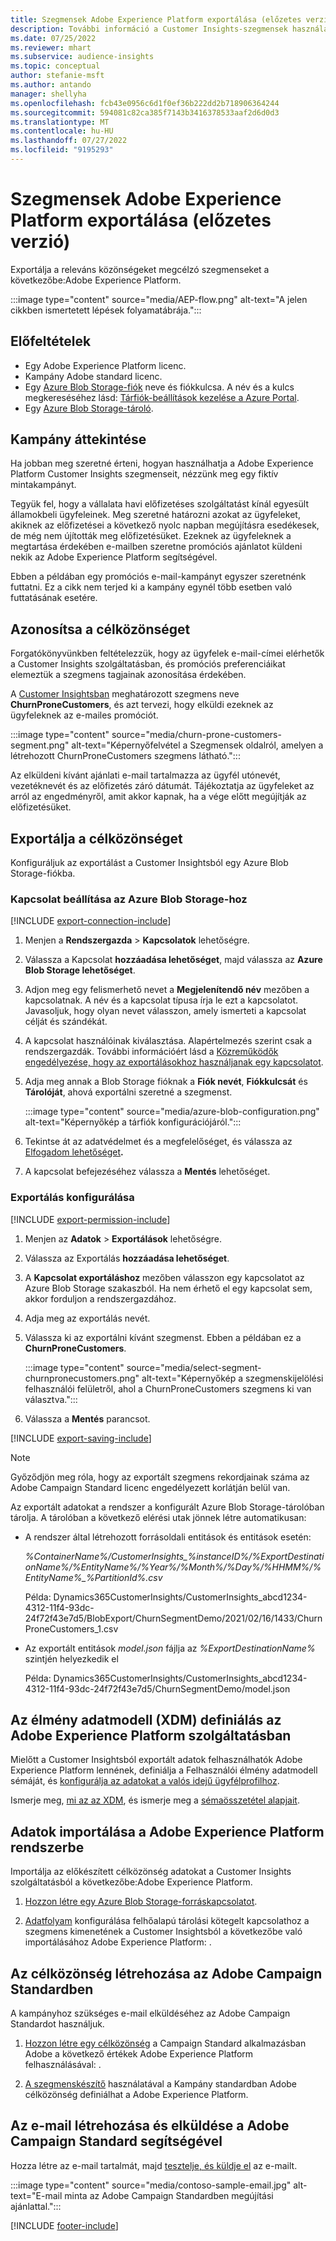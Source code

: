 ```yaml
---
title: Szegmensek Adobe Experience Platform exportálása (előzetes verzió)
description: További információ a Customer Insights-szegmensek használatáról Adobe Experience Platform.
ms.date: 07/25/2022
ms.reviewer: mhart
ms.subservice: audience-insights
ms.topic: conceptual
author: stefanie-msft
ms.author: antando
manager: shellyha
ms.openlocfilehash: fcb43e0956c6d1f0ef36b222dd2b718906364244
ms.sourcegitcommit: 594081c82ca385f7143b3416378533aaf2d6d0d3
ms.translationtype: MT
ms.contentlocale: hu-HU
ms.lasthandoff: 07/27/2022
ms.locfileid: "9195293"
---
```

# <a name="export-segments-to-adobe-experience-platform-preview"></a>Szegmensek Adobe Experience Platform exportálása (előzetes verzió)

Exportálja a releváns közönségeket megcélzó szegmenseket a következőbe:Adobe Experience Platform.

:::image type="content" source="media/AEP-flow.png" alt-text="A jelen cikkben ismertetett lépések folyamatábrája.":::

## <a name="prerequisites"></a>Előfeltételek

- Egy Adobe Experience Platform licenc.
- Kampány Adobe standard licenc.
- Egy [Azure Blob Storage-fiók](/azure/storage/blobs/create-data-lake-storage-account) neve és fiókkulcsa. A név és a kulcs megkereséséhez lásd: [Tárfiók-beállítások kezelése a Azure Portal](/azure/storage/common/storage-account-manage).
- Egy [Azure Blob Storage-tároló](/azure/storage/blobs/storage-quickstart-blobs-portal#create-a-container).

## <a name="campaign-overview"></a>Kampány áttekintése

Ha jobban meg szeretné érteni, hogyan használhatja a Adobe Experience Platform Customer Insights szegmenseit, nézzünk meg egy fiktív mintakampányt.

Tegyük fel, hogy a vállalata havi előfizetéses szolgáltatást kínál egyesült államokbeli ügyfeleinek. Meg szeretné határozni azokat az ügyfeleket, akiknek az előfizetései a következő nyolc napban megújításra esedékesek, de még nem újították meg előfizetésüket. Ezeknek az ügyfeleknek a megtartása érdekében e-mailben szeretne promóciós ajánlatot küldeni nekik az Adobe Experience Platform segítségével.

Ebben a példában egy promóciós e-mail-kampányt egyszer szeretnénk futtatni. Ez a cikk nem terjed ki a kampány egynél több esetben való futtatásának esetére.

## <a name="identify-your-target-audience"></a>Azonosítsa a célközönséget

Forgatókönyvünkben feltételezzük, hogy az ügyfelek e-mail-címei elérhetők a Customer Insights szolgáltatásban, és promóciós preferenciáikat elemeztük a szegmens tagjainak azonosítása érdekében.

A [Customer Insightsban](segments.md) meghatározott szegmens neve **ChurnProneCustomers**, és azt tervezi, hogy elküldi ezeknek az ügyfeleknek az e-mailes promóciót.

:::image type="content" source="media/churn-prone-customers-segment.png" alt-text="Képernyőfelvétel a Szegmensek oldalról, amelyen a létrehozott ChurnProneCustomers szegmens látható.":::

Az elküldeni kívánt ajánlati e-mail tartalmazza az ügyfél utónevét, vezetéknevét és az előfizetés záró dátumát. Tájékoztatja az ügyfeleket az arról az engedményről, amit akkor kapnak, ha a vége előtt megújítják az előfizetésüket.

## <a name="export-your-target-audience"></a>Exportálja a célközönséget

Konfiguráljuk az exportálást a Customer Insightsból egy Azure Blob Storage-fiókba.

### <a name="set-up-connection-to-azure-blob-storage"></a>Kapcsolat beállítása az Azure Blob Storage-hoz

[!INCLUDE [export-connection-include](includes/export-connection-admn.md)]

1. Menjen a **Rendszergazda** > **Kapcsolatok** lehetőségre.

1. Válassza a Kapcsolat **hozzáadása lehetőséget**, majd válassza az **Azure Blob Storage lehetőséget**.

1. Adjon meg egy felismerhető nevet a **Megjelenítendő név** mezőben a kapcsolatnak. A név és a kapcsolat típusa írja le ezt a kapcsolatot. Javasoljuk, hogy olyan nevet válasszon, amely ismerteti a kapcsolat célját és szándékát.

1. A kapcsolat használóinak kiválasztása. Alapértelmezés szerint csak a rendszergazdák. További információért lásd a [Közreműködők engedélyezése, hogy az exportálásokhoz használjanak egy kapcsolatot](connections.md#allow-contributors-to-use-a-connection-for-exports).

1. Adja meg annak a Blob Storage fióknak a **Fiók nevét**, **Fiókkulcsát** és **Tárolóját**, ahová exportálni szeretné a szegmenst.  

   :::image type="content" source="media/azure-blob-configuration.png" alt-text="Képernyőkép a tárfiók konfigurációjáról.":::

1. Tekintse át az adatvédelmet és a megfelelőséget, és válassza az [Elfogadom lehetőséget](connections.md#data-privacy-and-compliance)**.**

1. A kapcsolat befejezéséhez válassza a **Mentés** lehetőséget.

### <a name="configure-an-export"></a>Exportálás konfigurálása

[!INCLUDE [export-permission-include](includes/export-permission.md)]

1. Menjen az **Adatok** > **Exportálások** lehetőségre.

1. Válassza az Exportálás **hozzáadása lehetőséget**.

1. A **Kapcsolat exportáláshoz** mezőben válasszon egy kapcsolatot az Azure Blob Storage szakaszból. Ha nem érhető el egy kapcsolat sem, akkor forduljon a rendszergazdához.

1. Adja meg az exportálás nevét.

1. Válassza ki az exportálni kívánt szegmenst. Ebben a példában ez a **ChurnProneCustomers**.

   :::image type="content" source="media/select-segment-churnpronecustomers.png" alt-text="Képernyőkép a szegmenskijelölési felhasználói felületről, ahol a ChurnProneCustomers szegmens ki van választva.":::

1. Válassza a **Mentés** parancsot.

[!INCLUDE [export-saving-include](includes/export-saving.md)]

> [!NOTE]
> Győződjön meg róla, hogy az exportált szegmens rekordjainak száma az Adobe Campaign Standard licenc engedélyezett korlátján belül van.

Az exportált adatokat a rendszer a konfigurált Azure Blob Storage-tárolóban tárolja. A tárolóban a következő elérési utak jönnek létre automatikusan:

- A rendszer által létrehozott forrásoldali entitások és entitások esetén:  

  *%ContainerName%/CustomerInsights_%instanceID%/%ExportDestinationName%/%EntityName%/%Year%/%Month%/%Day%/%HHMM%/%EntityName%_%PartitionId%.csv*

  Példa: Dynamics365CustomerInsights/CustomerInsights_abcd1234-4312-11f4-93dc-24f72f43e7d5/BlobExport/ChurnSegmentDemo/2021/02/16/1433/ChurnProneCustomers_1.csv

- Az exportált entitások *model.json* fájlja az *%ExportDestinationName%* szintjén helyezkedik el

  Példa: Dynamics365CustomerInsights/CustomerInsights_abcd1234-4312-11f4-93dc-24f72f43e7d5/ChurnSegmentDemo/model.json

## <a name="define-experience-data-model-xdm-in-adobe-experience-platform"></a>Az élmény adatmodell (XDM) definiálás az Adobe Experience Platform szolgáltatásban

Mielőtt a Customer Insightsból exportált adatok felhasználhatók Adobe Experience Platform lennének, definiálja a Felhasználói élmény adatmodell sémáját, és [konfigurálja az adatokat a valós idejű ügyfélprofilhoz](https://experienceleague.adobe.com/docs/experience-platform/profile/tutorials/dataset-configuration.html#tutorials).

Ismerje meg, [mi az az XDM](https://experienceleague.adobe.com/docs/experience-platform/xdm/home.html), és ismerje meg a [sémaösszetétel alapjait](https://experienceleague.adobe.com/docs/experience-platform/xdm/schema/composition.html#schema).

## <a name="import-data-into-adobe-experience-platform"></a>Adatok importálása a Adobe Experience Platform rendszerbe

Importálja az előkészített célközönség adatokat a Customer Insights szolgáltatásból a következőbe:Adobe Experience Platform.

1. [Hozzon létre egy Azure Blob Storage-forráskapcsolatot](https://experienceleague.adobe.com/docs/experience-platform/sources/ui-tutorials/create/cloud-storage/blob.html#getting-started).

1. [Adatfolyam](https://experienceleague.adobe.com/docs/experience-platform/sources/ui-tutorials/dataflow/cloud-storage.html#ui-tutorials) konfigurálása felhőalapú tárolási kötegelt kapcsolathoz a szegmens kimenetének a Customer Insightsból a következőbe való importálásához Adobe Experience Platform: .

## <a name="create-an-audience-in-adobe-campaign-standard"></a>Az célközönség létrehozása az Adobe Campaign Standardben

A kampányhoz szükséges e-mail elküldéséhez az Adobe Campaign Standardot használjuk.

1. [Hozzon létre egy célközönség](https://experienceleague.adobe.com/docs/campaign-standard/using/profiles-and-audiences/get-started-profiles-and-audiences.html#permission) a Campaign Standard alkalmazásban Adobe a következő értékek Adobe Experience Platform felhasználásával: .

1. [A szegmenskészítő](https://experienceleague.adobe.com/docs/campaign-standard/using/integrating-with-adobe-cloud/adobe-experience-platform/audience-destinations/aep-using-segment-builder.html) használatával a Kampány standardban Adobe célközönség definiálhat a Adobe Experience Platform.

## <a name="create-and-send-the-email-using-adobe-campaign-standard"></a>Az e-mail létrehozása és elküldése a Adobe Campaign Standard segítségével

Hozza létre az e-mail tartalmát, majd [tesztelje, és küldje el](https://experienceleague.adobe.com/docs/campaign-standard/using/testing-and-sending/get-started-sending-messages.html#preparing-and-testing-messages) az e-mailt.

:::image type="content" source="media/contoso-sample-email.jpg" alt-text="E-mail minta az Adobe Campaign Standardben megújítási ajánlattal.":::

[!INCLUDE [footer-include](includes/footer-banner.md)]
